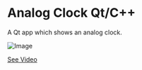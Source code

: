 # Analog Clock Qt/C++
A Qt app which shows an analog clock.

![Image](https://user-images.githubusercontent.com/28188300/253800966-aaade410-ebf8-4e18-acba-e0f7f8053b65.png)

[See Video](https://youtu.be/ISnqJ1qrJ2g)
